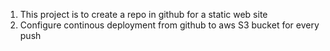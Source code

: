 1. This project is to create a repo in github for a static web site 
2. Configure continous deployment from github to aws S3 bucket for every push
